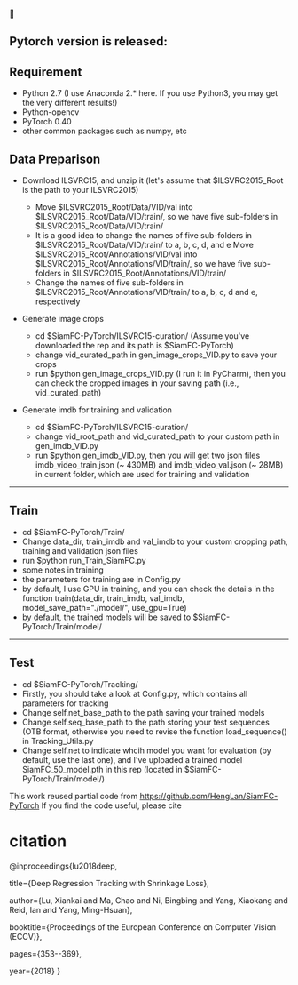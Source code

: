 :tada:

Pytorch version is released:
--
Requirement
--
* Python 2.7 (I use Anaconda 2.* here. If you use Python3, you may get the very different results!)
* Python-opencv
* PyTorch 0.40
* other common packages such as numpy, etc


## Data Preparison

* Download ILSVRC15, and unzip it (let's assume that $ILSVRC2015_Root is the path to your ILSVRC2015)

  * Move $ILSVRC2015_Root/Data/VID/val into $ILSVRC2015_Root/Data/VID/train/, so we have five sub-folders in $ILSVRC2015_Root/Data/VID/train/
  * It is a good idea to change the names of five sub-folders in $ILSVRC2015_Root/Data/VID/train/ to a, b, c, d, and e
Move $ILSVRC2015_Root/Annotations/VID/val into $ILSVRC2015_Root/Annotations/VID/train/, so we have five sub-folders in $ILSVRC2015_Root/Annotations/VID/train/
  * Change the names of five sub-folders in $ILSVRC2015_Root/Annotations/VID/train/ to a, b, c, d and e, respectively
* Generate image crops
  * cd $SiamFC-PyTorch/ILSVRC15-curation/ (Assume you've downloaded the rep and its path is $SiamFC-PyTorch)
  * change vid_curated_path in gen_image_crops_VID.py to save your crops
  * run $python gen_image_crops_VID.py (I run it in PyCharm), then you can check the cropped images in your saving path (i.e., vid_curated_path)
* Generate imdb for training and validation
  * cd $SiamFC-PyTorch/ILSVRC15-curation/
  * change vid_root_path and vid_curated_path to your custom path in gen_imdb_VID.py
  * run $python gen_imdb_VID.py, then you will get two json files imdb_video_train.json (~ 430MB) and imdb_video_val.json (~ 28MB) in current folder, which are used for training and validation

---
## Train
* cd $SiamFC-PyTorch/Train/
* Change data_dir, train_imdb and val_imdb to your custom cropping path, training and validation json files
* run $python run_Train_SiamFC.py
* some notes in training 
 * the parameters for training are in Config.py
 * by default, I use GPU in training, and you can check the details in the function train(data_dir, train_imdb, val_imdb, model_save_path="./model/", use_gpu=True)
 * by default, the trained models will be saved to $SiamFC-PyTorch/Train/model/
 
 ---
 ## Test
* cd $SiamFC-PyTorch/Tracking/
* Firstly, you should take a look at Config.py, which contains all parameters for tracking
* Change self.net_base_path to the path saving your trained models
* Change self.seq_base_path to the path storing your test sequences (OTB format, otherwise you need to revise the function load_sequence() in Tracking_Utils.py
* Change self.net to indicate whcih model you want for evaluation (by default, use the last one), and I've uploaded a trained model SiamFC_50_model.pth in this rep (located in $SiamFC-PyTorch/Train/model/)

This work reused partial code from https://github.com/HengLan/SiamFC-PyTorch
If you find the code useful, please cite
# citation
@inproceedings{lu2018deep,

  title={Deep Regression Tracking with Shrinkage Loss},
  
  author={Lu, Xiankai and Ma, Chao and Ni, Bingbing and Yang, Xiaokang and Reid, Ian and Yang, Ming-Hsuan},
  
  booktitle={Proceedings of the European Conference on Computer Vision (ECCV)},
  
  pages={353--369},
  
  year={2018}
}
